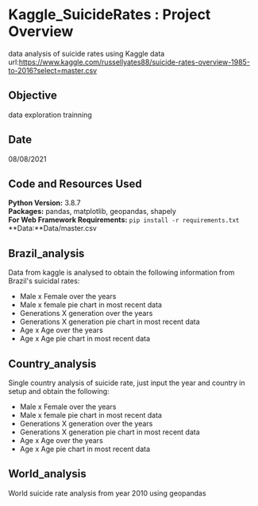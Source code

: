 # Kaggle_SuicideRates : Project Overview 
 data analysis of suicide rates using Kaggle data <br>
 url:https://www.kaggle.com/russellyates88/suicide-rates-overview-1985-to-2016?select=master.csv
## Objective
data exploration trainning
## Date
08/08/2021
## Code and Resources Used 
**Python Version:** 3.8.7  <br>
**Packages:** pandas, matplotlib, geopandas, shapely <br>
**For Web Framework Requirements:**  ```pip install -r requirements.txt```  <br>
**Data:**Data/master.csv 

## Brazil_analysis
Data from kaggle is analysed to obtain the following information from Brazil's suicidal rates:
<ul><li>Male x Female over the years</li>
<li>Male x female pie chart in most recent data</li>
<li>Generations X generation over the years</li>
<li>Generations X generation pie chart in most recent data</li>
<li>Age x Age over the years</li>
<li>Age x Age pie chart in most recent data</li> 
</ul>

## Country_analysis
Single country analysis of suicide rate, just input the year and country in setup and obtain the following:
<ul><li>Male x Female over the years</li>
<li>Male x female pie chart in most recent data</li>
<li>Generations X generation over the years</li>
<li>Generations X generation pie chart in most recent data</li>
<li>Age x Age over the years</li>
<li>Age x Age pie chart in most recent data</li> 
</ul>

## World_analysis
World suicide rate analysis from year 2010 using geopandas
